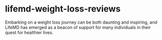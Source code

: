 # lifemd-weight-loss-reviews
Embarking on a weight loss journey can be both daunting and inspiring, and LifeMD has emerged as a beacon of support for many individuals in their quest for healthier lives. 
